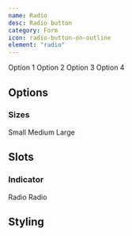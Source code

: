 ```yaml
---
name: Radio
desc: Radio button
category: Form
icon: radio-button-on-outline
element: "radio"
---
```


<core-knobs element="core-radio">
<core-radio name="example-1" value="1">Option 1</core-radio>
<core-radio name="example-1" value="2">Option 2</core-radio>
<core-radio name="example-1" value="3">Option 3</core-radio>
<core-radio name="example-1" value="4" disabled>Option 4</core-radio>
</core-knobs>

## Options

### Sizes

<core-knobs hideTabs element="core-radio">
<core-radio size="sm" name="example-2" value="1">Small</core-radio>
<core-radio size="md" name="example-2" value="2">Medium</core-radio>
<core-radio size="lg" name="example-2" value="3">Large</core-radio>
</core-knobs>

## Slots

### Indicator

<core-knobs hideTabs element="core-radio">
  <core-radio class="animate" name="example-3">
    Radio
    <i slot="indicator" class="gg-check"></i>
  </core-radio>
  <core-radio class="animate" name="example-3">
    Radio
    <i slot="indicator" class="gg-check"></i>
  </core-radio>
</core-knobs>

## Styling
